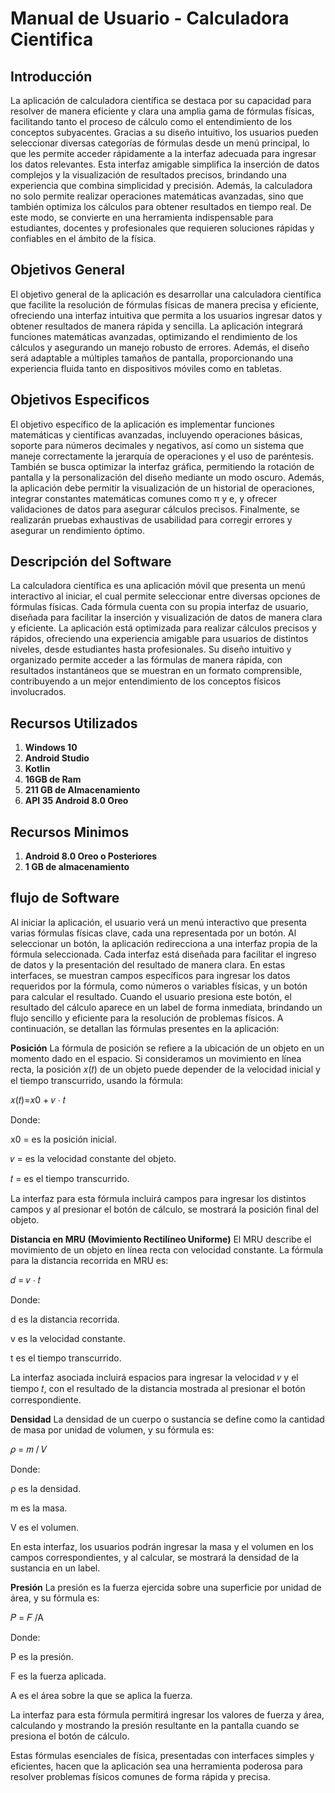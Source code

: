 
# Manual de Usuario - Calculadora Cientifica

## Introducción
La aplicación de calculadora científica se destaca por su capacidad para resolver de manera eficiente y clara una amplia gama de fórmulas físicas, facilitando tanto el proceso de cálculo como el entendimiento de los conceptos subyacentes. Gracias a su diseño intuitivo, los usuarios pueden seleccionar diversas categorías de fórmulas desde un menú principal, lo que les permite acceder rápidamente a la interfaz adecuada para ingresar los datos relevantes. Esta interfaz amigable simplifica la inserción de datos complejos y la visualización de resultados precisos, brindando una experiencia que combina simplicidad y precisión. Además, la calculadora no solo permite realizar operaciones matemáticas avanzadas, sino que también optimiza los cálculos para obtener resultados en tiempo real. De este modo, se convierte en una herramienta indispensable para estudiantes, docentes y profesionales que requieren soluciones rápidas y confiables en el ámbito de la física.

## Objetivos General
El objetivo general de la aplicación es desarrollar una calculadora científica que facilite la resolución de fórmulas físicas de manera precisa y eficiente, ofreciendo una interfaz intuitiva que permita a los usuarios ingresar datos y obtener resultados de manera rápida y sencilla. La aplicación integrará funciones matemáticas avanzadas, optimizando el rendimiento de los cálculos y asegurando un manejo robusto de errores. Además, el diseño será adaptable a múltiples tamaños de pantalla, proporcionando una experiencia fluida tanto en dispositivos móviles como en tabletas.

## Objetivos Especificos
El objetivo específico de la aplicación es implementar funciones matemáticas y científicas avanzadas, incluyendo operaciones básicas, soporte para números decimales y negativos, así como un sistema que maneje correctamente la jerarquía de operaciones y el uso de paréntesis. También se busca optimizar la interfaz gráfica, permitiendo la rotación de pantalla y la personalización del diseño mediante un modo oscuro. Además, la aplicación debe permitir la visualización de un historial de operaciones, integrar constantes matemáticas comunes como π y e, y ofrecer validaciones de datos para asegurar cálculos precisos. Finalmente, se realizarán pruebas exhaustivas de usabilidad para corregir errores y asegurar un rendimiento óptimo.

## Descripción del Software
La calculadora científica es una aplicación móvil que presenta un menú interactivo al iniciar, el cual permite seleccionar entre diversas opciones de fórmulas físicas. Cada fórmula cuenta con su propia interfaz de usuario, diseñada para facilitar la inserción y visualización de datos de manera clara y eficiente. La aplicación está optimizada para realizar cálculos precisos y rápidos, ofreciendo una experiencia amigable para usuarios de distintos niveles, desde estudiantes hasta profesionales. Su diseño intuitivo y organizado permite acceder a las fórmulas de manera rápida, con resultados instantáneos que se muestran en un formato comprensible, contribuyendo a un mejor entendimiento de los conceptos físicos involucrados.

## Recursos Utilizados
1. **Windows 10**
2. **Android Studio**
3. **Kotlin**
4. **16GB  de Ram**
5. **211 GB de Almacenamiento**
6. **API 35 Android 8.0 Oreo**

## Recursos Minimos
1. **Android 8.0 Oreo o Posteriores**
2. **1 GB de almacenamiento**

## flujo de Software
Al iniciar la aplicación, el usuario verá un menú interactivo que presenta varias fórmulas físicas clave, cada una representada por un botón. Al seleccionar un botón, la aplicación redirecciona a una interfaz propia de la fórmula seleccionada. Cada interfaz está diseñada para facilitar el ingreso de datos y la presentación del resultado de manera clara. En estas interfaces, se muestran campos específicos para ingresar los datos requeridos por la fórmula, como números o variables físicas, y un botón para calcular el resultado. Cuando el usuario presiona este botón, el resultado del cálculo aparece en un label de forma inmediata, brindando un flujo sencillo y eficiente para la resolución de problemas físicos. A continuación, se detallan las fórmulas presentes en la aplicación:

**Posición**
La fórmula de posición se refiere a la ubicación de un objeto en un momento dado en el espacio. Si consideramos un movimiento en línea recta, la posición 𝑥(𝑡) de un objeto puede depender de la velocidad inicial y el tiempo transcurrido, usando la fórmula:

𝑥(𝑡)=𝑥0 + 𝑣 ⋅ 𝑡

Donde:

x0 = es la posición inicial.

𝑣 = es la velocidad constante del objeto.

𝑡 = es el tiempo transcurrido. 

La interfaz para esta fórmula incluirá campos para ingresar los distintos campos y al presionar el botón de cálculo, se mostrará la posición final del objeto.

**Distancia en MRU (Movimiento Rectilíneo Uniforme)**
El MRU describe el movimiento de un objeto en línea recta con velocidad constante. La fórmula para la distancia recorrida en MRU es:

𝑑 = 𝑣 ⋅ 𝑡

Donde:

d es la distancia recorrida.

v es la velocidad constante.

t es el tiempo transcurrido.

La interfaz asociada incluirá espacios para ingresar la velocidad 𝑣 y el tiempo 𝑡, con el resultado de la distancia mostrada al presionar el botón correspondiente.

**Densidad**
La densidad de un cuerpo o sustancia se define como la cantidad de masa por unidad de volumen, y su fórmula es:

𝜌 = 𝑚 / 𝑉 

Donde:

ρ es la densidad.

m es la masa.

V es el volumen. 

En esta interfaz, los usuarios podrán ingresar la masa y el volumen en los campos correspondientes, y al calcular, se mostrará la densidad de la sustancia en un label. 

**Presión**
La presión es la fuerza ejercida sobre una superficie por unidad de área, y su fórmula es:

𝑃 = 𝐹 /A 

Donde:

P es la presión.

F es la fuerza aplicada.

A es el área sobre la que se aplica la fuerza. 


La interfaz para esta fórmula permitirá ingresar los valores de fuerza y área, calculando y mostrando la presión resultante en la pantalla cuando se presiona el botón de cálculo.


Estas fórmulas esenciales de física, presentadas con interfaces simples y eficientes, hacen que la aplicación sea una herramienta poderosa para resolver problemas físicos comunes de forma rápida y precisa.

